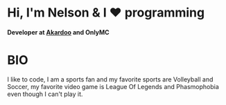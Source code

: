 # Hi, I'm Nelson & I ❤️ programming
#### Developer at [Akardoo](https://github.com/Akardoo) and OnlyMC

# BIO
I like to code, I am a sports fan and my favorite sports are Volleyball and Soccer, my favorite video game is League Of Legends and Phasmophobia even though I can't play it.


<!--
**srvenient/srvenient** is a ✨ _special_ ✨ repository because its `README.md` (this file) appears on your GitHub profile.

Here are some ideas to get you started:

- 🔭 I’m currently working on ...
- 🌱 I’m currently learning ...
- 👯 I’m looking to collaborate on ...
- 🤔 I’m looking for help with ...
- 💬 Ask me about ...
- 📫 How to reach me: ...
- 😄 Pronouns: ...
- ⚡ Fun fact: ...
-->
